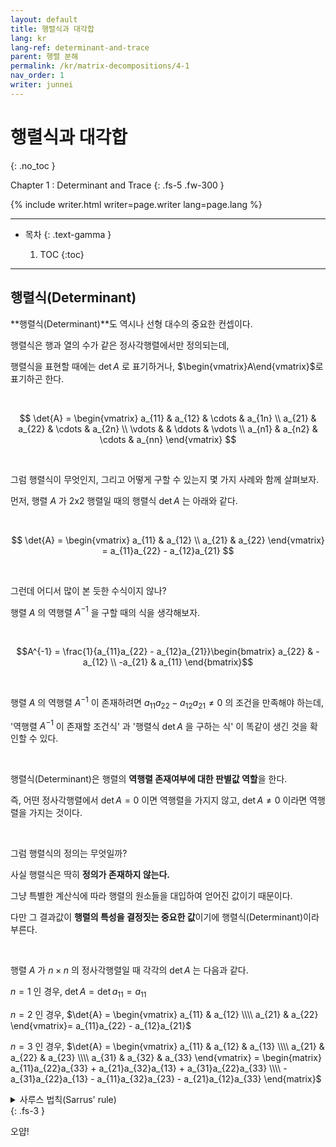 ```yaml
---
layout: default
title: 행렬식과 대각합
lang: kr
lang-ref: determinant-and-trace 
parent: 행렬 분해
permalink: /kr/matrix-decompositions/4-1
nav_order: 1
writer: junnei
---
```


# 행렬식과 대각합
{: .no_toc }


Chapter 1 : Determinant and Trace 
{: .fs-5 .fw-300 }


{% include writer.html writer=page.writer lang=page.lang %}

---

- 목차
    {: .text-gamma }

    1. TOC
    {:toc}

---

## 행렬식(Determinant)

**행렬식(Determinant)**도 역시나 선형 대수의 중요한 컨셉이다.

행렬식은 행과 열의 수가 같은 정사각행렬에서만 정의되는데,

행렬식을 표현할 때에는 $\det{A}$ 로 표기하거나, $\begin{vmatrix}A\end{vmatrix}$로 표기하곤 한다.

<br>

$$
\det{A} = \begin{vmatrix}
a_{11} & a_{12} & \cdots & a_{1n} \\
a_{21} & a_{22} & \cdots & a_{2n} \\
\vdots & & \ddots & \vdots \\
a_{n1} & a_{n2} & \cdots & a_{nn} 
\end{vmatrix}
$$

<br>

그럼 행렬식이 무엇인지, 그리고 어떻게 구할 수 있는지 몇 가지 사례와 함께 살펴보자.

먼저, 행렬 $A$ 가 2x2 행렬일 때의 행렬식 $\det{A}$ 는 아래와 같다.

<br>

$$
\det{A} = \begin{vmatrix}
a_{11} & a_{12} \\
a_{21} & a_{22} 
\end{vmatrix}
= a_{11}a_{22} - a_{12}a_{21}
$$

<br>

그런데 어디서 많이 본 듯한 수식이지 않나?

행렬 $A$ 의 역행렬 $A^{-1}$ 을 구할 때의 식을 생각해보자.

<br>

$$A^{-1} = \frac{1}{a_{11}a_{22} - a_{12}a_{21}}\begin{bmatrix} a_{22} & -a_{12} \\ -a_{21} & a_{11} \end{bmatrix}$$

<br>

행렬 $A$ 의 역행렬 $A^{-1}$ 이 존재하려면 $a_{11}a_{22} - a_{12}a_{21} \neq 0$ 의 조건을 만족해야 하는데,

'역행렬 $A^{-1}$ 이 존재할 조건식' 과 '행렬식 $\det{A}$ 을 구하는 식' 이 똑같이 생긴 것을 확인할 수 있다.

<br>

행렬식(Determinant)은 행렬의 **역행렬 존재여부에 대한 판별값 역할**을 한다.

즉, 어떤 정사각행렬에서 $\det{A} = 0$ 이면 역행렬을 가지지 않고, $\det{A} \neq 0$ 이라면 역행렬을 가지는 것이다.

<br>

그럼 행렬식의 정의는 무엇일까?

사실 행렬식은 딱히 **정의가 존재하지 않는다.**

그냥 특별한 계산식에 따라 행렬의 원소들을 대입하여 얻어진 값이기 때문이다.

다만 그 결과값이 **행렬의 특성을 결정짓는 중요한 값**이기에 행렬식(Determinant)이라 부른다.

<br>

행렬 $A$ 가 $n \times n$ 의 정사각행렬일 때 각각의 $\det{A}$ 는 다음과 같다.

$n = 1$ 인 경우, $\det{A} = \det{a_{11}} = a_{11}$

$n = 2$ 인 경우, $\det{A} = \begin{vmatrix}
a_{11} & a_{12} \\\\ a_{21} & a_{22} 
\end{vmatrix}= a_{11}a_{22} - a_{12}a_{21}$

$n = 3$ 인 경우, $\det{A} = \begin{vmatrix}
a_{11} & a_{12} & a_{13} \\\\ a_{21} & a_{22} & a_{23} \\\\ a_{31} & a_{32} & a_{33}
\end{vmatrix} = \begin{matrix} a_{11}a_{22}a_{33} + a_{21}a_{32}a_{13} + a_{31}a_{22}a_{33} \\\\ -a_{31}a_{22}a_{13} - a_{11}a_{32}a_{23} - a_{21}a_{12}a_{33} \end{matrix}$


<details>
<summary>사루스 법칙(Sarrus' rule)</summary>
<p align="center">
사루스 법칙은 3×3 행렬식을 계산하는 공식 중 하나이다.<br>
3차 정사각행렬 외에는 적용할 수 없지만, 쉽게 사용가능해 많이 사용되는 공식이다.<br>
<br>
계산법은 다음 과정을 따른다.<br>
<br>
아래와 같은 행렬 A가 존재할 때, 행렬 A의 1열과 2열을 차례대로 4열과 5열에 각각 써준다.

$$
A = 
\begin{pmatrix}
a_{11} & a_{12} & a_{13} \\
a_{21} & a_{22} & a_{23} \\
a_{31} & a_{32} & a_{33}
\end{pmatrix}
\Rightarrow
\begin{pmatrix}
a_{11} & a_{12} & a_{13} & a_{11} & a_{12} \\
a_{21} & a_{22} & a_{23} & a_{21} & a_{22} \\
a_{31} & a_{32} & a_{33} & a_{31} & a_{32} 
\end{pmatrix}
$$


그리고 다음과 같이 대각선을 긋고, 같은 대각선에 위치한 성분끼리 곱해다.
<br>
<img src="{{ site.figure | absolute_url }}2.9.png" width="220px"/>
<br>
즉, ↘ 방향의 파란색 대각선들의 결과값은 더해주고, ↙방향의 빨간색 대각선들의 결과값은 빼준다.
<br>
<br> 
최종적으로, 아래와 같이 원하는 행렬식의 결과값을 얻을 수 있다.
$$\det{A}=a_{11}a_{22}a_{33} + a_{21}a_{32}a_{13} + a_{31}a_{22}a_{33} - a_{31}a_{22}a_{13} - a_{11}a_{32}a_{23} - a_{21}a_{12}a_{33}$$
<br>
사루스 법칙은 3차원 벡터의 외적 및 회전에서 유용하게 사용된다.
<br>
<br>
더 자세한 내용은 행렬식에 대한 <a href="https://namu.wiki/w/행렬식#s-8.1">나무위키</a> 문서를 참고하자.
</p>
</details>
{: .fs-3 }

오얍!
